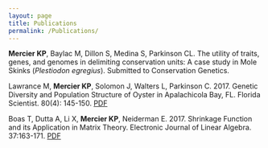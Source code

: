 ```yaml
---
layout: page
title: Publications
permalink: /Publications/
---
```

**Mercier KP**, Baylac M, Dillon S, Medina S, Parkinson CL. The utility of traits, genes, and genomes in delimiting conservation units: A case study in Mole Skinks (*Plestiodon egregius*). Submitted to Conservation Genetics.

Lawrance M, **Mercier KP**, Solomon J, Walters L, Parkinson C. 2017. Genetic Diversity and Population Structure of Oyster in Apalachicola Bay, FL. Florida Scientist. 80(4): 145-150. [PDF](/Publications/Lawrance2017.pdf)

Boas T, Dutta A, Li X, **Mercier KP**, Neiderman E. 2017. Shrinkage Function and its Application in Matrix Theory. Electronic Journal of Linear Algebra. 37:163-171. [PDF](/Publications/Boas2017.pdf)
